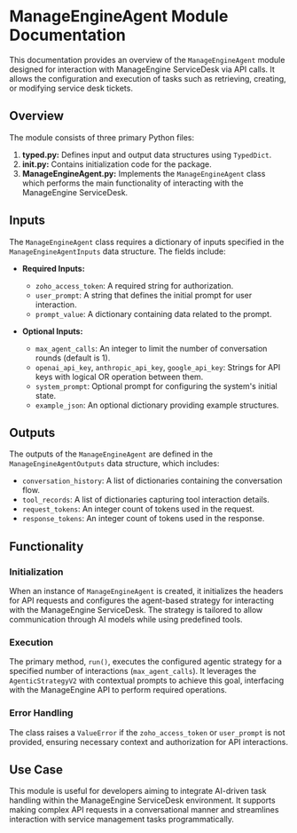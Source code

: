 # ManageEngineAgent Module Documentation

This documentation provides an overview of the `ManageEngineAgent` module designed for interaction with ManageEngine ServiceDesk via API calls. It allows the configuration and execution of tasks such as retrieving, creating, or modifying service desk tickets.

## Overview

The module consists of three primary Python files:

1. **typed.py:** Defines input and output data structures using `TypedDict`.
2. **__init__.py:** Contains initialization code for the package.
3. **ManageEngineAgent.py:** Implements the `ManageEngineAgent` class which performs the main functionality of interacting with the ManageEngine ServiceDesk.

## Inputs

The `ManageEngineAgent` class requires a dictionary of inputs specified in the `ManageEngineAgentInputs` data structure. The fields include:

- **Required Inputs:**
  - `zoho_access_token`: A required string for authorization.
  - `user_prompt`: A string that defines the initial prompt for user interaction.
  - `prompt_value`: A dictionary containing data related to the prompt.

- **Optional Inputs:**
  - `max_agent_calls`: An integer to limit the number of conversation rounds (default is 1).
  - `openai_api_key`, `anthropic_api_key`, `google_api_key`: Strings for API keys with logical OR operation between them.
  - `system_prompt`: Optional prompt for configuring the system's initial state.
  - `example_json`: An optional dictionary providing example structures.

## Outputs

The outputs of the `ManageEngineAgent` are defined in the `ManageEngineAgentOutputs` data structure, which includes:

- `conversation_history`: A list of dictionaries containing the conversation flow.
- `tool_records`: A list of dictionaries capturing tool interaction details.
- `request_tokens`: An integer count of tokens used in the request.
- `response_tokens`: An integer count of tokens used in the response.

## Functionality

### Initialization

When an instance of `ManageEngineAgent` is created, it initializes the headers for API requests and configures the agent-based strategy for interacting with the ManageEngine ServiceDesk. The strategy is tailored to allow communication through AI models while using predefined tools.

### Execution

The primary method, `run()`, executes the configured agentic strategy for a specified number of interactions (`max_agent_calls`). It leverages the `AgenticStrategyV2` with contextual prompts to achieve this goal, interfacing with the ManageEngine API to perform required operations.

### Error Handling

The class raises a `ValueError` if the `zoho_access_token` or `user_prompt` is not provided, ensuring necessary context and authorization for API interactions.

## Use Case

This module is useful for developers aiming to integrate AI-driven task handling within the ManageEngine ServiceDesk environment. It supports making complex API requests in a conversational manner and streamlines interaction with service management tasks programmatically.
